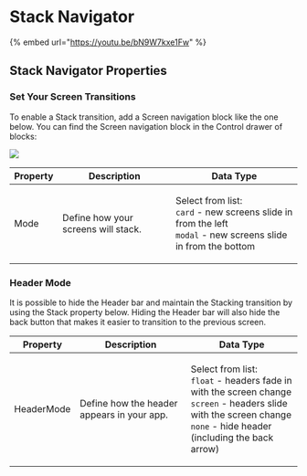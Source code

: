 # Stack Navigator

{% embed url="https://youtu.be/bN9W7kxe1Fw" %}

## Stack Navigator Properties

### Set Your Screen Transitions

To enable a Stack transition, add a Screen navigation block like the one below. You can find the Screen navigation block in the Control drawer of blocks:

![](../../.gitbook/assets/btn\_click\_1.png)

| Property | Description                          | Data Type                                                                                                                                        |
| -------- | ------------------------------------ | ------------------------------------------------------------------------------------------------------------------------------------------------ |
| Mode     | Define how your screens will stack.  | <p>Select from list:<br><code>card</code> - new screens slide in from the left<br><code>modal</code> - new screens slide in from the bottom </p> |

### Header Mode

It is possible to hide the Header bar and maintain the Stacking transition by using the Stack property below. Hiding the Header bar will also hide the back button that makes it easier to transition to the previous screen.

| Property   | Description                                | Data Type                                                                                                                                                                                                           |
| ---------- | ------------------------------------------ | ------------------------------------------------------------------------------------------------------------------------------------------------------------------------------------------------------------------- |
| HeaderMode | Define how the header appears in your app. | <p>Select from list:<br><code>float</code> - headers fade in with the screen change<br><code>screen</code> - headers slide with the screen change<br><code>none</code> - hide header (including the back arrow)</p> |
